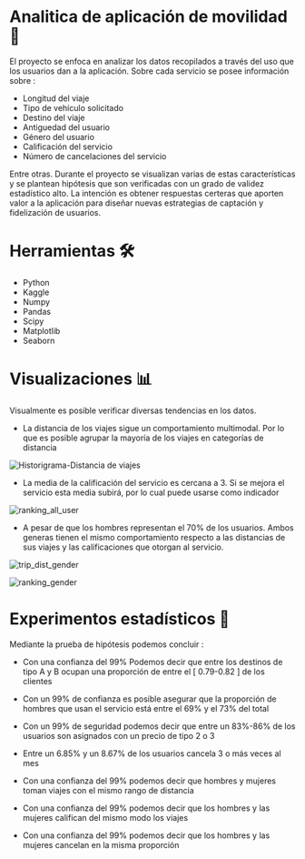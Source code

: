 # Analitica de aplicación de movilidad 🚕
El proyecto se enfoca en analizar los datos recopilados a través del uso que los usuarios dan a la aplicación. Sobre cada servicio se posee información sobre :

* Longitud del viaje
* Tipo de vehículo solicitado
* Destino del viaje
* Antiguedad del usuario
* Género del usuario
* Calificación del servicio
* Número de cancelaciones del servicio

Entre otras. Durante el proyecto se visualizan varias de estas características y se plantean hipótesis que son verificadas con un grado de validez estadístico alto. La intención es obtener respuestas certeras que aporten valor a la aplicación para diseñar nuevas estrategias de captación y fidelización de usuarios.

#  Herramientas 🛠️

* Python
* Kaggle
* Numpy
* Pandas
* Scipy
* Matplotlib
* Seaborn

# Visualizaciones 📊

Visualmente es posible verificar diversas tendencias en los datos.

* La distancia de los viajes sigue un comportamiento multimodal. Por lo que es posible agrupar la mayoría de los viajes en categorías de distancia

  

![Historigrama-Distancia de viajes](https://github.com/huachibigote/analitica_app_taxis/assets/61852105/c4495497-ddb9-45fa-8b89-57105c48dd6c)


* La media de la calificación del servicio es cercana a 3. Si se mejora el servicio esta media subirá, por lo cual puede usarse como indicador

  
![ranking_all_user](https://github.com/huachibigote/analitica_app_taxis/assets/61852105/4e7cf1ff-32af-48b4-83fb-241a192d3b94)



* A pesar de que los hombres representan el 70% de los usuarios. Ambos generas tienen el mismo comportamiento respecto a las distancias de sus viajes y las calificaciones que otorgan al servicio.

  
![trip_dist_gender](https://github.com/huachibigote/analitica_app_taxis/assets/61852105/a314af90-4380-4803-ba3d-8ec16a63d4b1)


  
![ranking_gender](https://github.com/huachibigote/analitica_app_taxis/assets/61852105/a6f88c0c-3cac-423c-9e2d-2c818c49bb3c)

  
  

# Experimentos estadísticos  🧪

Mediante la prueba de hipótesis podemos concluir :

* Con una confianza del 99% Podemos decir que entre los destinos de tipo A y B ocupan una proporción de entre el [ 0.79-0.82 ] de los clientes

* Con un 99% de confianza es posible asegurar que la proporción de hombres que usan el servicio está entre el 69% y el 73% del total

* Con un 99% de seguridad podemos decir que entre un 83%-86% de los usuarios son asignados con un precio de tipo 2 o 3

* Entre un 6.85% y un 8.67% de los usuarios cancela 3 o más veces al mes

* Con una confianza del 99% podemos decir que hombres y mujeres toman viajes con el mismo rango de distancia

* Con una confianza del 99% podemos decir que los hombres y las mujeres califican del mismo modo los viajes

* Con una confianza del 99% podemos decir que los hombres y las mujeres cancelan en la misma proporción




